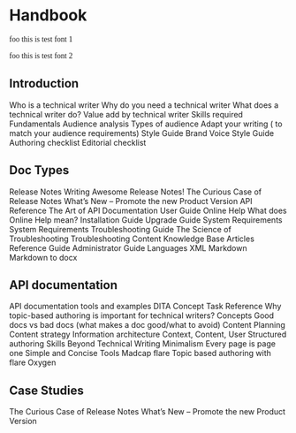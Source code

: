 # Handbook

<span style="font-family: 'Lucida Console';">foo this is test font 1</span>

<span style="font-family: 'Consolas';">foo this is test font 2</span>


## Introduction

Who is a technical writer 
Why do you need a technical writer 
What does a technical writer do? 
Value add by technical writer 
Skills required
Fundamentals 
Audience analysis 
Types of audience 
Adapt your writing ( to match your audience requirements)
Style Guide
Brand Voice
Style Guide
Authoring checklist
Editorial checklist


## Doc Types

Release  Notes
Writing Awesome Release Notes!
The Curious Case of Release Notes
What’s New – Promote the new Product Version
API Reference
The Art of API Documentation
User Guide
Online Help 
What does Online Help mean?
Installation Guide
Upgrade Guide
System Requirements
System Requirements
Troubleshooting Guide
The Science of Troubleshooting
Troubleshooting Content
Knowledge Base Articles
Reference Guide
Administrator Guide
Languages 
XML 
Markdown
Markdown to docx


## API documentation

API documentation tools and examples
DITA
Concept 
Task
Reference
Why topic-based authoring is important for technical writers?
Concepts
Good docs vs bad docs (what makes a doc good/what to avoid)
Content Planning 
Content strategy 
Information architecture 
Context, Content, User
Structured authoring
Skills Beyond Technical Writing
Minimalism
Every page is page one
Simple and Concise
Tools
Madcap flare
Topic based authoring with flare
Oxygen

## Case Studies

The Curious Case of Release Notes
What’s New – Promote the new Product Version
